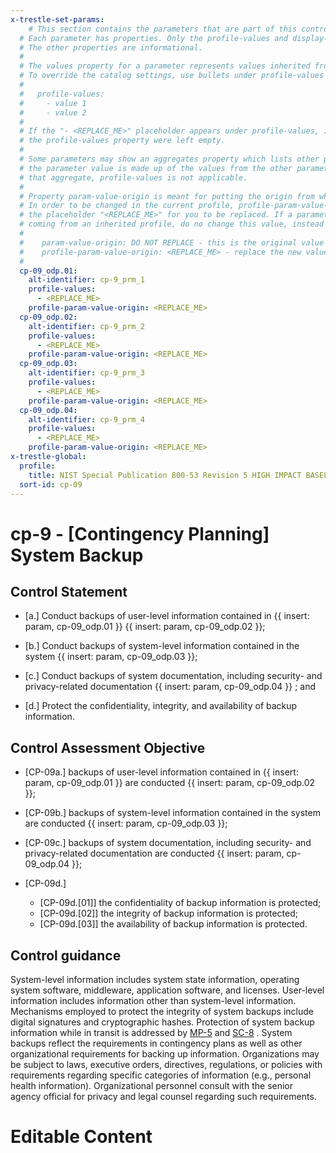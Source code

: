 ```yaml
---
x-trestle-set-params:
    # This section contains the parameters that are part of this control.
  # Each parameter has properties. Only the profile-values and display-name properties are editable.
  # The other properties are informational.
  #
  # The values property for a parameter represents values inherited from the OSCAL catalog.
  # To override the catalog settings, use bullets under profile-values as shown below:
  #
  #   profile-values:
  #     - value 1
  #     - value 2
  #
  # If the "- <REPLACE_ME>" placeholder appears under profile-values, it is the same as if
  # the profile-values property were left empty.
  #
  # Some parameters may show an aggregates property which lists other parameters. This means
  # the parameter value is made up of the values from the other parameters. For parameters
  # that aggregate, profile-values is not applicable.
  #
  # Property param-value-origin is meant for putting the origin from where that parameter comes from.
  # In order to be changed in the current profile, profile-param-value-origin property will be displayed with
  # the placeholder "<REPLACE_ME>" for you to be replaced. If a parameter already has a param-value-origin
  # coming from an inherited profile, do no change this value, instead use profile-param-value-origin as follows:
  #
  #    param-value-origin: DO NOT REPLACE - this is the original value
  #    profile-param-value-origin: <REPLACE_ME> - replace the new value required HERE
  #
  cp-09_odp.01:
    alt-identifier: cp-9_prm_1
    profile-values:
      - <REPLACE_ME>
    profile-param-value-origin: <REPLACE_ME>
  cp-09_odp.02:
    alt-identifier: cp-9_prm_2
    profile-values:
      - <REPLACE_ME>
    profile-param-value-origin: <REPLACE_ME>
  cp-09_odp.03:
    alt-identifier: cp-9_prm_3
    profile-values:
      - <REPLACE_ME>
    profile-param-value-origin: <REPLACE_ME>
  cp-09_odp.04:
    alt-identifier: cp-9_prm_4
    profile-values:
      - <REPLACE_ME>
    profile-param-value-origin: <REPLACE_ME>
x-trestle-global:
  profile:
    title: NIST Special Publication 800-53 Revision 5 HIGH IMPACT BASELINE
  sort-id: cp-09
---
```


# cp-9 - \[Contingency Planning\] System Backup

## Control Statement

- \[a.\] Conduct backups of user-level information contained in {{ insert: param, cp-09_odp.01 }} {{ insert: param, cp-09_odp.02 }};

- \[b.\] Conduct backups of system-level information contained in the system {{ insert: param, cp-09_odp.03 }};

- \[c.\] Conduct backups of system documentation, including security- and privacy-related documentation {{ insert: param, cp-09_odp.04 }} ; and

- \[d.\] Protect the confidentiality, integrity, and availability of backup information.

## Control Assessment Objective

- \[CP-09a.\] backups of user-level information contained in {{ insert: param, cp-09_odp.01 }} are conducted {{ insert: param, cp-09_odp.02 }};

- \[CP-09b.\] backups of system-level information contained in the system are conducted {{ insert: param, cp-09_odp.03 }};

- \[CP-09c.\] backups of system documentation, including security- and privacy-related documentation are conducted {{ insert: param, cp-09_odp.04 }};

- \[CP-09d.\]

  - \[CP-09d.[01]\] the confidentiality of backup information is protected;
  - \[CP-09d.[02]\] the integrity of backup information is protected;
  - \[CP-09d.[03]\] the availability of backup information is protected.

## Control guidance

System-level information includes system state information, operating system software, middleware, application software, and licenses. User-level information includes information other than system-level information. Mechanisms employed to protect the integrity of system backups include digital signatures and cryptographic hashes. Protection of system backup information while in transit is addressed by [MP-5](#mp-5) and [SC-8](#sc-8) . System backups reflect the requirements in contingency plans as well as other organizational requirements for backing up information. Organizations may be subject to laws, executive orders, directives, regulations, or policies with requirements regarding specific categories of information (e.g., personal health information). Organizational personnel consult with the senior agency official for privacy and legal counsel regarding such requirements.

# Editable Content

<!-- Make additions and edits below -->
<!-- The above represents the contents of the control as received by the profile, prior to additions. -->
<!-- If the profile makes additions to the control, they will appear below. -->
<!-- The above markdown may not be edited but you may edit the content below, and/or introduce new additions to be made by the profile. -->
<!-- If there is a yaml header at the top, parameter values may be edited. Use --set-parameters to incorporate the changes during assembly. -->
<!-- The content here will then replace what is in the profile for this control, after running profile-assemble. -->
<!-- The current profile has no added parts for this control, but you may add new ones here. -->
<!-- Each addition must have a heading either of the form ## Control my_addition_name -->
<!-- or ## Part a. (where the a. refers to one of the control statement labels.) -->
<!-- "## Control" parts are new parts added after the statement part. -->
<!-- "## Part" parts are new parts added into the top-level statement part with that label. -->
<!-- Subparts may be added with nested hash levels of the form ### My Subpart Name -->
<!-- underneath the parent ## Control or ## Part being added -->
<!-- See https://oscal-compass.github.io/compliance-trestle/tutorials/ssp_profile_catalog_authoring/ssp_profile_catalog_authoring for guidance. -->
